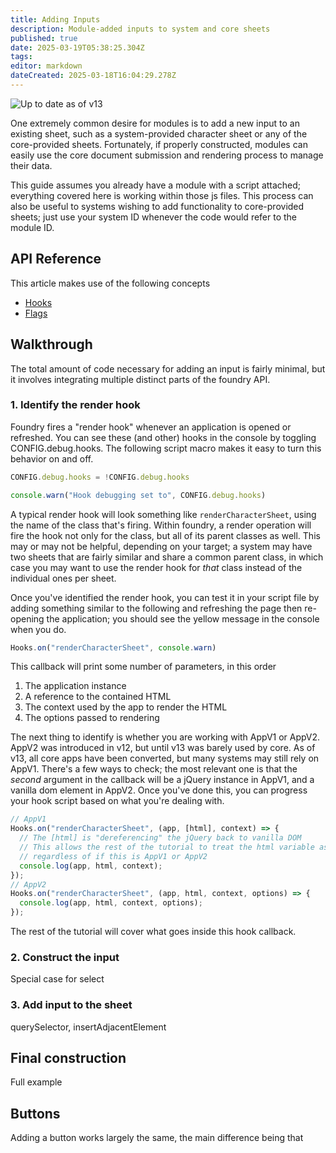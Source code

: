 ```yaml
---
title: Adding Inputs
description: Module-added inputs to system and core sheets
published: true
date: 2025-03-19T05:38:25.304Z
tags: 
editor: markdown
dateCreated: 2025-03-18T16:04:29.278Z
---
```


![Up to date as of v13](https://img.shields.io/static/v1?label=FoundryVTT&message=v13&color=informational)

One extremely common desire for modules is to add a new input to an existing sheet, such as a system-provided character sheet or any of the core-provided sheets. Fortunately, if properly constructed, modules can easily use the core document submission and rendering process to manage their data.

This guide assumes you already have a module with a script attached; everything covered here is working within those js files. This process can also be useful to systems wishing to add functionality to core-provided sheets; just use your system ID whenever the code would refer to the module ID.

## API Reference

This article makes use of the following concepts
- [Hooks](/en/development/api/hooks)
- [Flags](/en/development/api/flags)

## Walkthrough

The total amount of code necessary for adding an input is fairly minimal, but it involves integrating multiple distinct parts of the foundry API.

### 1. Identify the render hook

Foundry fires a "render hook" whenever an application is opened or refreshed. You can see these (and other) hooks in the console by toggling CONFIG.debug.hooks. The following script macro makes it easy to turn this behavior on and off.

```js
CONFIG.debug.hooks = !CONFIG.debug.hooks

console.warn("Hook debugging set to", CONFIG.debug.hooks)
```

A typical render hook will look something like `renderCharacterSheet`, using the name of the class that's firing. Within foundry, a render operation will fire the hook not only for the class, but all of its parent classes as well. This may or may not be helpful, depending on your target; a system may have two sheets that are fairly similar and share a common parent class, in which case you may want to use the render hook for *that* class instead of the individual ones per sheet.

Once you've identified the render hook, you can test it in your script file by adding something similar to the following and refreshing the page then re-opening the application; you should see the yellow message in the console when you do.

```js
Hooks.on("renderCharacterSheet", console.warn)
```

This callback will print some number of parameters, in this order
1. The application instance
2. A reference to the contained HTML
3. The context used by the app to render the HTML
4. The options passed to rendering

The next thing to identify is whether you are working with AppV1 or AppV2. AppV2 was introduced in v12, but until v13 was barely used by core. As of v13, all core apps have been converted, but many systems may still rely on AppV1. There's a few ways to check; the most relevant one is that the *second* argument in the callback will be a jQuery instance in AppV1, and a vanilla dom element in AppV2. Once you've done this, you can progress your hook script based on what you're dealing with.

```js
// AppV1
Hooks.on("renderCharacterSheet", (app, [html], context) => {
  // The [html] is "dereferencing" the jQuery back to vanilla DOM
  // This allows the rest of the tutorial to treat the html variable as vanilla dom
  // regardless of if this is AppV1 or AppV2
  console.log(app, html, context);
});
// AppV2
Hooks.on("renderCharacterSheet", (app, html, context, options) => {
  console.log(app, html, context, options);
});
```

The rest of the tutorial will cover what goes inside this hook callback.

### 2. Construct the input

Special case for select

### 3. Add input to the sheet

querySelector, insertAdjacentElement

## Final construction

Full example

## Buttons

Adding a button works largely the same, the main difference being that 